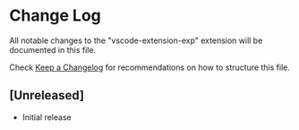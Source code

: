 # Change Log

All notable changes to the "vscode-extension-exp" extension will be documented in this file.

Check [Keep a Changelog](http://keepachangelog.com/) for recommendations on how to structure this file.

## [Unreleased]

- Initial release